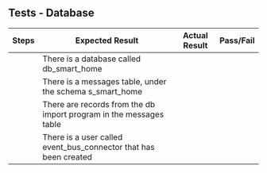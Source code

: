 ## Tests - Database

Steps | Expected Result | Actual Result | Pass/Fail |
| --- | --------------- | ------------- | ----------|
| | There is a database called db_smart_home | | |
| | There is a messages table, under the schema s_smart_home | | |
| | There are records from the db import program in the messages table | | |
| | There is a user called event_bus_connector that has been created | | |
